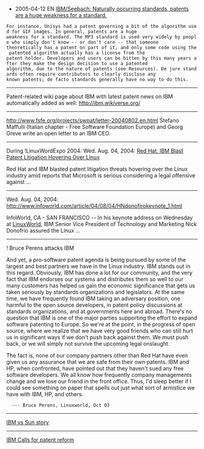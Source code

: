 -   2005-04-12 EN [IBM/Seebach: Naturally occurring standards, patents
    are a huge weakness for a
    standard.](http://www-128.ibm.com/developerworks/power/library/pa-spec6.html?ca=dgr-lnxw07NaturalStandards "wikilink")

`For instance, Unisys had a patent governing a bit of the algorithm used for GIF images. In general, patents are a huge  `\
`weakness for a standard. The MP3 standard is used very widely by people who simply don't know -- or don't care -- that someone `\
`theoretically has a patent on part of it, and only some code using the patented algorithm actually has a license from the `\
`patent holder. Developers and users can be bitten by this many years after they make the design decision to use a patented `\
`algorithm, due to the nature of patents (see Resources). De jure standards often require contributors to clearly disclose any `\
`known patents; de facto standards generally have no way to do this.`

------------------------------------------------------------------------

Patent-related wiki page about IBM with latest patent news on IBM
automatically added as well: <http://ibm.wikiverse.org/>

------------------------------------------------------------------------

<http://www.fsfe.org/projects/swpat/letter-20040802.en.html> Stefano
Maffulli (Italian chapter - Free Software Foundation Europe) and Georg
Greve write an open letter to an IBM CEO.

------------------------------------------------------------------------

During !LinuxWordExpo 2004: Wed. Aug. 04, 2004: [Red Hat, IBM Blast
Patent Litigation Hovering Over
Linux](http://www.crn.com/sections/breakingnews/dailyarchives.jhtml?articleId=26805978 "wikilink")

Red Hat and IBM blasted patent litigation threats hovering over the
Linux industry amid reports that Microsoft is serious considering a
legal offensive against \...

------------------------------------------------------------------------

Wed. Aug. 04, 2004:
<http://www.infoworld.com/article/04/08/04/HNdonofirokeynote_1.html>

InfoWorld, CA - SAN FRANCISCO \-- In his keynote address on Wednesday at
[LinuxWorld](LinuxWorld "wikilink"), IBM Senior Vice President of
Technology and Marketing Nick Donofrio assured the Linux \...

------------------------------------------------------------------------

! Bruce Perens attacks IBM

And yet, a pro-software patent agenda is being pursued by some of the
largest and best partners we have in the Linux industry. IBM stands out
in this regard. Obviously, IBM has done a lot for our community, and the
very fact that IBM endorses our systems and distributes them so well to
our many customers has helped us gain the economic significance that
gets us taken seriously by standards organizations and legislators. At
the same time, we have frequently found IBM taking an adversary
position, one harmful to the open source developers, in patent policy
discussions at standards organizations, and at governments here and
abroad. There\'s no question that IBM is one of the major parties
supporting the effort to expand software patenting to Europe. So we\'re
at the point, in the progress of open source, where we realize that we
have very good friends who can still hurt us in significant ways if we
don\'t push back against them. We must push back, or we will simply not
survive the upcoming legal onslaught.

The fact is, none of our company partners other than Red Hat have even
given us any assurance that we are safe from their own patents. IBM and
HP, when confronted, have pointed out that they haven\'t sued any free
software developers. We all know how frequently company managements
change and we lose our friend in the front office. Thus, I\'d sleep
better if I could see something on paper that spells out just what sort
of armistice we have with IBM, HP, and others.

`  --- Bruce Perens, Linuxworld, Oct 03`

------------------------------------------------------------------------

[IBM vs Sun
story](http://www.forbes.com/asap/2002/0624/044_print.html "wikilink")

------------------------------------------------------------------------

[IBM Calls for patent
reform](http://yro.slashdot.org/yro/05/04/11/0536255.shtml "wikilink")
